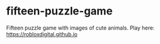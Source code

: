 # fifteen-puzzle-game
Fifteen puzzle game with images of cute animals.
Play here: https://robloxdigital.github.io
